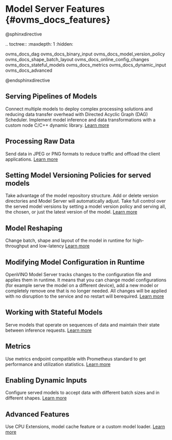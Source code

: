 # Model Server Features {#ovms_docs_features}

@sphinxdirective

.. toctree::
   :maxdepth: 1
   :hidden:

   ovms_docs_dag
   ovms_docs_binary_input
   ovms_docs_model_version_policy
   ovms_docs_shape_batch_layout
   ovms_docs_online_config_changes
   ovms_docs_stateful_models
   ovms_docs_metrics
   ovms_docs_dynamic_input
   ovms_docs_advanced

@endsphinxdirective

## Serving Pipelines of Models

Connect multiple models to deploy complex processing solutions and reducing data transfer overhead with Directed Acyclic Graph (DAG) Scheduler. 
Implement model inference and data transformations with a custom node C/C++ dynamic library.
[Learn more](dag_scheduler.md)

## Processing Raw Data

Send data in JPEG or PNG formats to reduce traffic and offload the client applications.
[Learn more](binary_input.md)

## Setting Model Versioning Policies for served models

Take advantage of the model repository structure. Add or delete version directories and Model Server will automatically adjust. 
Take full control over the served model versions by setting a model version policy and serving all, the chosen, or just the latest version of the model.
[Learn more](model_version_policy.md)

## Model Reshaping 

Change batch, shape and layout of the model in runtime for high-throughput and low-latency
[Learn more](shape_batch_size_and_layout.md) 

## Modifying Model Configuration in Runtime

OpenVINO Model Server tracks changes to the configuration file and applies them in runtime. It means that you can change model configurations 
(for example serve the model on a different device), add a new model or completely remove one that is no longer needed. All changes will be applied with no 
disruption to the service and no restart will berequired.
[Learn more](online_config_changes.md)

## Working with Stateful Models

Serve models that operate on sequences of data and maintain their state between inference requests.
[Learn more](stateful_models.md)

## Metrics

Use metrics endpoint compatible with Prometheus standard to get performance and utilization statistics.
[Learn more](metrics.md)

## Enabling Dynamic Inputs

Configure served models to accept data with different batch sizes and in different shapes.
[Learn more](dynamic_input.md)

## Advanced Features

Use CPU Extensions, model cache feature or a custom model loader.
[Learn more](advanced_topics.md)